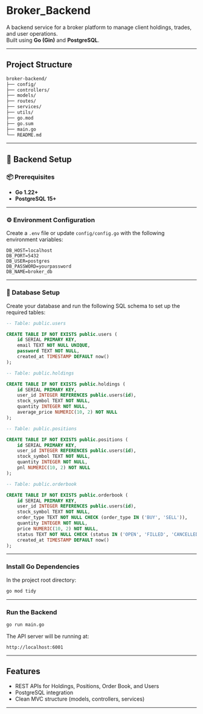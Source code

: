 # Broker_Backend
A backend service for a broker platform to manage client holdings, trades, and user operations.  
Built using **Go (Gin)** and **PostgreSQL**.

---

## Project Structure  

```bash
broker-backend/
├── config/
├── controllers/
├── models/
├── routes/
├── services/
├── utils/
├── go.mod
├── go.sum
├── main.go
└── README.md
```

---

## 🚀 Backend Setup  

### 📦 Prerequisites  

- **Go 1.22+**
- **PostgreSQL 15+**

---

### ⚙️ Environment Configuration  

Create a `.env` file or update `config/config.go` with the following environment variables:

```env
DB_HOST=localhost
DB_PORT=5432
DB_USER=postgres
DB_PASSWORD=yourpassword
DB_NAME=broker_db
```

---

### 🐘 Database Setup  

Create your database and run the following SQL schema to set up the required tables:

```sql
-- Table: public.users

CREATE TABLE IF NOT EXISTS public.users (
    id SERIAL PRIMARY KEY,
    email TEXT NOT NULL UNIQUE,
    password TEXT NOT NULL,
    created_at TIMESTAMP DEFAULT now()
);

-- Table: public.holdings

CREATE TABLE IF NOT EXISTS public.holdings (
    id SERIAL PRIMARY KEY,
    user_id INTEGER REFERENCES public.users(id),
    stock_symbol TEXT NOT NULL,
    quantity INTEGER NOT NULL,
    average_price NUMERIC(10, 2) NOT NULL
);

-- Table: public.positions

CREATE TABLE IF NOT EXISTS public.positions (
    id SERIAL PRIMARY KEY,
    user_id INTEGER REFERENCES public.users(id),
    stock_symbol TEXT NOT NULL,
    quantity INTEGER NOT NULL,
    pnl NUMERIC(10, 2) NOT NULL
);

-- Table: public.orderbook

CREATE TABLE IF NOT EXISTS public.orderbook (
    id SERIAL PRIMARY KEY,
    user_id INTEGER REFERENCES public.users(id),
    stock_symbol TEXT NOT NULL,
    order_type TEXT NOT NULL CHECK (order_type IN ('BUY', 'SELL')),
    quantity INTEGER NOT NULL,
    price NUMERIC(10, 2) NOT NULL,
    status TEXT NOT NULL CHECK (status IN ('OPEN', 'FILLED', 'CANCELLED')),
    created_at TIMESTAMP DEFAULT now()
);
```

---

### Install Go Dependencies  

In the project root directory:

```bash
go mod tidy
```

---

###  Run the Backend  

```bash
go run main.go
```

The API server will be running at:

```
http://localhost:6001
```

---

## Features  

- REST APIs for Holdings, Positions, Order Book, and Users
- PostgreSQL integration
- Clean MVC structure (models, controllers, services)

---
